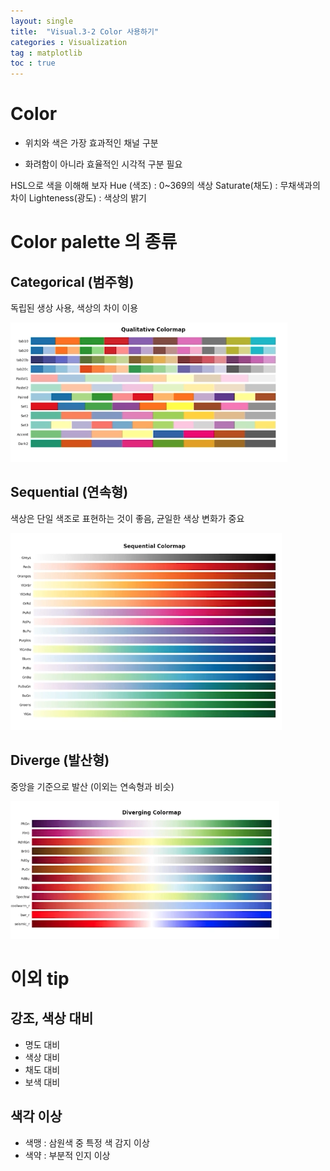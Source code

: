 ```yaml
---
layout: single
title:  "Visual.3-2 Color 사용하기"
categories : Visualization
tag : matplotlib
toc : true
---
```



# Color 

+ 위치와 색은 가장 효과적인 채널 구분

+ 화려함이 아니라 효율적인 시각적 구분 필요

HSL으로 색을 이해해 보자
Hue (색조) :  0~369의 색상
Saturate(채도) : 무채색과의 차이
Lighteness(광도) : 색상의 밝기


# Color palette 의 종류

## Categorical (범주형)
독립된 생상 사용, 색상의 차이 이용

![image-20221015021119876](../images/2022-10-09-Visual3-2/image-20221015021119876.png)

## Sequential (연속형)

색상은 단일 색조로 표현하는 것이 좋음, 균일한 색상 변화가 중요

![image-20221015021111681](../images/2022-10-09-Visual3-2/image-20221015021111681.png)

## Diverge (발산형)

중앙을 기준으로 발산 (이외는 연속형과 비슷)

![image-20221015021101742](../images/2022-10-09-Visual3-2/image-20221015021101742.png)

# 이외 tip

## 강조, 색상 대비
+ 명도 대비
+ 색상 대비
+ 채도 대비
+ 보색 대비

## 색각 이상
+ 색맹 : 삼원색 중 특정 색 감지 이상
+ 색약 : 부분적 인지 이상
